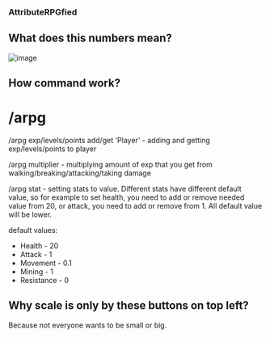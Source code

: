 ### AttributeRPGfied

## What does this numbers mean?
![image](https://github.com/user-attachments/assets/fb930071-6ac5-4a64-9167-03df54576cca)

## How command work?
# /arpg

/arpg exp/levels/points add/get 'Player' - adding and getting exp/levels/points to player

/arpg multiplier - multiplying amount of exp that you get from walking/breaking/attacking/taking damage

/arpg stat - setting stats to value. Different stats have different default value, so for example to set health, you need to add or remove needed value from 20, or attack, you need to add or remove from 1. All default value will be lower.

default values:
- Health - 20
- Attack - 1
- Movement - 0.1
- Mining - 1
- Resistance - 0

## Why scale is only by these buttons on top left?

Because not everyone wants to be small or big.
